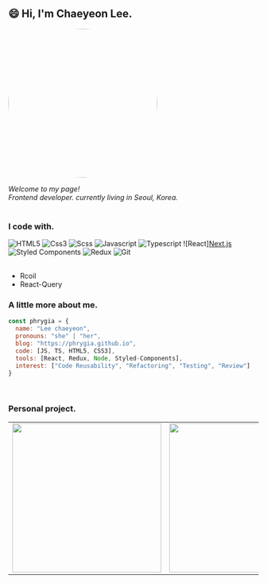 ## 😄 Hi, I'm Chaeyeon Lee.

<img src="https://phrygia.github.io/static/80327bd7c3142ee7175fc1b9d91f0209/phrygia.gif" height="auto" width="300" style="border-radius:100%">


<i>Welcome to my page!</i> <br>
<i>Frontend developer. currently living in Seoul, Korea.</i><br><br>

### I code with.
![HTML5](https://img.shields.io/badge/-HTML5-E34F26?style=flat-square&logo=html5&logoColor=white)
![Css3](https://img.shields.io/badge/-css3-007ACC?style=flat-square&logo=css3&logoColor=white)
![Scss](https://img.shields.io/badge/-Scss-CC6699?style=flat-square&logo=sass&logoColor=white)
![Javascript](https://img.shields.io/badge/-JavaScript-f7e018?style=flat-square&logo=JavaScript&logoColor=black)
![Typescript](https://img.shields.io/badge/-TypeScript-007ACC?style=flat-square&logo=typescript&logoColor=white)
![React][Next.js](https://img.shields.io/badge/-React-20232a?style=flat-square&logo=react&logoColor=61dafb)
![Styled Components](https://img.shields.io/badge/-Styled_Components-db7092?style=flat-square&logo=styled-components&logoColor=white)
![Redux](https://img.shields.io/badge/-Redux-764ABC?style=flat-square&logo=redux&logoColor=white)
![Git](https://img.shields.io/badge/-Git-F05032?style=flat-square&logo=git&logoColor=white)<br><br>
+ Rcoil
+ React-Query


### A little more about me.
```javascript
const phrygia = {
  name: "Lee chaeyeon",
  pronouns: "she" | "her",
  blog: "https://phrygia.github.io",
  code: [JS, TS, HTML5, CSS3],
  tools: [React, Redux, Node, Styled-Components],
  interest: ["Code Reusability", "Refactoring", "Testing", "Review"]
}
``` 
<br>

### Personal project.
<table>
  <tbody>
    <tr>
      <td>
        <a href="https://github.com/phrygia/simple-talk" title="Simple talk">
          <img align="center" src="https://user-images.githubusercontent.com/40693181/170808412-1f61c8be-3897-4942-af44-e8f99a1b2318.jpg" width="300" alt-text="Frontend Roadmap">
        </a>
      </td>
      <td>
        <a href="https://github.com/phrygia/react-blog" title="React blog">
          <img align="center" src="https://user-images.githubusercontent.com/40693181/170808442-3096a202-7d01-46b7-84eb-99cfc2f506af.jpg" width="300" alt-text="">
        </a>
      </td>
      <td>
        <a href="https://github.com/phrygia/financial_ledger" title="Financial ledger">
        <img align="center" src="https://user-images.githubusercontent.com/40693181/170808288-e2a662d3-eab3-4ace-b7ab-35f8e48505e9.jpg" width="300" alt-text="Git tutorial">
          </a>
      </td>
    </tr>
  </tbody>
</table>

